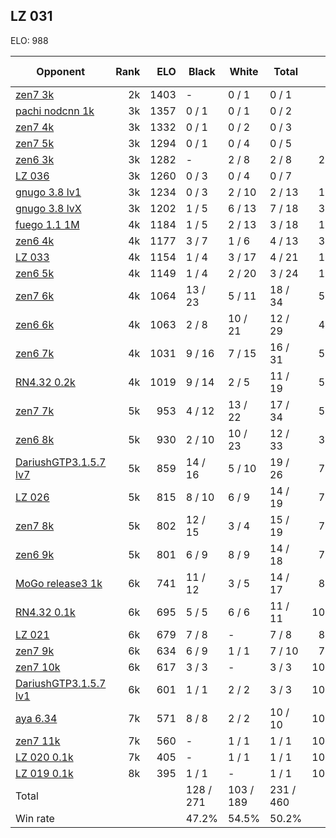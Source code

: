 ## LZ 031 ##

ELO: 988

Opponent | Rank | ELO | Black | White | Total | Win rate
---------|-----:|----:|-------|-------|-------|-------:
[zen7 3k](zen7%203k.md) | 2k | 1403 | - | 0 / 1 | 0 / 1 | 0.0%
[pachi nodcnn 1k](pachi%20nodcnn%201k.md) | 3k | 1357 | 0 / 1 | 0 / 1 | 0 / 2 | 0.0%
[zen7 4k](zen7%204k.md) | 3k | 1332 | 0 / 1 | 0 / 2 | 0 / 3 | 0.0%
[zen7 5k](zen7%205k.md) | 3k | 1294 | 0 / 1 | 0 / 4 | 0 / 5 | 0.0%
[zen6 3k](zen6%203k.md) | 3k | 1282 | - | 2 / 8 | 2 / 8 | 25.0%
[LZ 036](LZ%20036.md) | 3k | 1260 | 0 / 3 | 0 / 4 | 0 / 7 | 0.0%
[gnugo 3.8 lv1](gnugo%203.8%20lv1.md) | 3k | 1234 | 0 / 3 | 2 / 10 | 2 / 13 | 15.4%
[gnugo 3.8 lvX](gnugo%203.8%20lvX.md) | 3k | 1202 | 1 / 5 | 6 / 13 | 7 / 18 | 38.9%
[fuego 1.1 1M](fuego%201.1%201M.md) | 4k | 1184 | 1 / 5 | 2 / 13 | 3 / 18 | 16.7%
[zen6 4k](zen6%204k.md) | 4k | 1177 | 3 / 7 | 1 / 6 | 4 / 13 | 30.8%
[LZ 033](LZ%20033.md) | 4k | 1154 | 1 / 4 | 3 / 17 | 4 / 21 | 19.0%
[zen6 5k](zen6%205k.md) | 4k | 1149 | 1 / 4 | 2 / 20 | 3 / 24 | 12.5%
[zen7 6k](zen7%206k.md) | 4k | 1064 | 13 / 23 | 5 / 11 | 18 / 34 | 52.9%
[zen6 6k](zen6%206k.md) | 4k | 1063 | 2 / 8 | 10 / 21 | 12 / 29 | 41.4%
[zen6 7k](zen6%207k.md) | 4k | 1031 | 9 / 16 | 7 / 15 | 16 / 31 | 51.6%
[RN4.32 0.2k](RN4.32%200.2k.md) | 4k | 1019 | 9 / 14 | 2 / 5 | 11 / 19 | 57.9%
[zen7 7k](zen7%207k.md) | 5k | 953 | 4 / 12 | 13 / 22 | 17 / 34 | 50.0%
[zen6 8k](zen6%208k.md) | 5k | 930 | 2 / 10 | 10 / 23 | 12 / 33 | 36.4%
[DariushGTP3.1.5.7 lv7](DariushGTP3.1.5.7%20lv7.md) | 5k | 859 | 14 / 16 | 5 / 10 | 19 / 26 | 73.1%
[LZ 026](LZ%20026.md) | 5k | 815 | 8 / 10 | 6 / 9 | 14 / 19 | 73.7%
[zen7 8k](zen7%208k.md) | 5k | 802 | 12 / 15 | 3 / 4 | 15 / 19 | 78.9%
[zen6 9k](zen6%209k.md) | 5k | 801 | 6 / 9 | 8 / 9 | 14 / 18 | 77.8%
[MoGo release3 1k](MoGo%20release3%201k.md) | 6k | 741 | 11 / 12 | 3 / 5 | 14 / 17 | 82.4%
[RN4.32 0.1k](RN4.32%200.1k.md) | 6k | 695 | 5 / 5 | 6 / 6 | 11 / 11 | 100.0%
[LZ 021](LZ%20021.md) | 6k | 679 | 7 / 8 | - | 7 / 8 | 87.5%
[zen7 9k](zen7%209k.md) | 6k | 634 | 6 / 9 | 1 / 1 | 7 / 10 | 70.0%
[zen7 10k](zen7%2010k.md) | 6k | 617 | 3 / 3 | - | 3 / 3 | 100.0%
[DariushGTP3.1.5.7 lv1](DariushGTP3.1.5.7%20lv1.md) | 6k | 601 | 1 / 1 | 2 / 2 | 3 / 3 | 100.0%
[aya 6.34](aya%206.34.md) | 7k | 571 | 8 / 8 | 2 / 2 | 10 / 10 | 100.0%
[zen7 11k](zen7%2011k.md) | 7k | 560 | - | 1 / 1 | 1 / 1 | 100.0%
[LZ 020 0.1k](LZ%20020%200.1k.md) | 7k | 405 | - | 1 / 1 | 1 / 1 | 100.0%
[LZ 019 0.1k](LZ%20019%200.1k.md) | 8k | 395 | 1 / 1 | - | 1 / 1 | 100.0%
Total | | | 128 / 271 | 103 / 189 | 231 / 460 | 
Win rate| | | 47.2% | 54.5% | 50.2% | 
